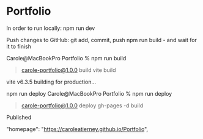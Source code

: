 # Portfolio

In order to run locally:
npm run dev

Push changes to GitHub:
git add, commit, push
npm run build - and wait for it to finish

Carole@MacBookPro Portfolio % npm run build

> carole-portfolio@1.0.0 build
> vite build

vite v6.3.5 building for production...

npm run deploy
Carole@MacBookPro Portfolio % npm run deploy

> carole-portfolio@1.0.0 deploy
> gh-pages -d build

Published

  "homepage": "https://caroleatierney.github.io/Portfolio",

<!-- Deployed - week 16 - Paris App - changed repository name -->
<!-- Deployed - week 15 - Dog api - changed repository name -->
<!-- Deployed - week 14 - Movie Reviews - changed repository name -->
<!-- Deployed - week 12 - Butterflies - changed repository name *** -->
<!-- Deployed - week 11 - Tic-Tac-Toe - changed repository name -->
<!-- Deployed - week 10 - Dinner Planner  - changed repository name -->
<!-- Deployed - week 8 - The Nina Story - changed repository name -->
<!-- Deployed - week 9 - Digital Portfolio - changed repository name -->

<!-- Castle Rock - Changed Repo Name -->
<!-- Soap Scents -->

<!-- Deployed - week 13 - Boring - don't use or add functionality - login form -->
<!-- week 7 - The Nina Story HTML - DON'T USE -->
<!-- week 6 - not deployed on github - War Card Game -->
<!-- week 5 - not deployed on github - Album and Songs -->
<!-- week 4 - array practice - DONT NEED -->
<!-- week 3 - github practice - DONT NEED -->
<!-- week 2  NADA -->
<!-- week 1  NADA -->

<!-- Beaches -->
<!-- Men's Salon -->


   <!-- - - - - - - - - - - - Mobile - - - - - - - - - - - ->
    <!-- <nav id="mobile-nav">
        <h2 class="left-logo">Carole Tierney</h2>
    </nav>

    <section class="mobile-icon-container">
        <a title="Contact Me" href="https://www.linkedin.com" class="contact-icon" style="color: white" target="_blank"><i
                class="fab fa-linkedin"></i></a>
        <a title="View GitHub" href="https://www.github.com" class="contact-icon" style="color: white" target="_blank"><i
                class="fab fa-github"></i></a>
        <a title="View Resume" target="_blank" href="dist/Assets/Resume 2023.pdf" class="contact-icon"
            style="color: white">Resume</a>
    </section> -->
